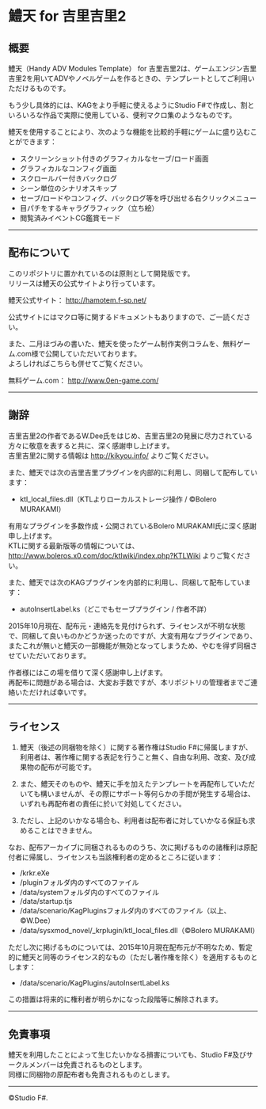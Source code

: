 # 鱧天 for 吉里吉里2

## 概要

鱧天（Handy ADV Modules Template） for 吉里吉里2は、ゲームエンジン吉里吉里2を用いてADVやノベルゲームを作るときの、テンプレートとしてご利用いただけるものです。

もう少し具体的には、KAGをより手軽に使えるようにStudio F#で作成し、割といろいろな作品で実際に使用している、便利マクロ集のようなものです。

鱧天を使用することにより、次のような機能を比較的手軽にゲームに盛り込むことができます：

* スクリーンショット付きのグラフィカルなセーブ/ロード画面
* グラフィカルなコンフィグ画面
* スクロールバー付きバックログ
* シーン単位のシナリオスキップ
* セーブ/ロードやコンフィグ、バックログ等を呼び出せる右クリックメニュー
* 目パチをするキャラグラフィック（立ち絵）
* 閲覧済みイベントCG鑑賞モード

***

## 配布について

このリポジトリに置かれているのは原則として開発版です。<br>
リリースは鱧天の公式サイトより行っています。

鱧天公式サイト： http://hamotem.f-sp.net/

公式サイトにはマクロ等に関するドキュメントもありますので、ご一読ください。

また、二月ほづみの書いた、鱧天を使ったゲーム制作実例コラムを、無料ゲーム.com様で公開していただいております。<br>
よろしければこちらも併せてご覧ください。

無料ゲーム.com： http://www.0en-game.com/

***

## 謝辞

吉里吉里2の作者であるW.Dee氏をはじめ、吉里吉里2の発展に尽力されている方々に敬意を表すると共に、深く感謝申し上げます。<br>
吉里吉里2に関する情報は http://kikyou.info/ よりご覧ください。

また、鱧天では次の吉里吉里プラグインを内部的に利用し、同梱して配布しています：

* ktl_local_files.dll（KTLよりローカルストレージ操作 / &copy;Bolero MURAKAMI）

有用なプラグインを多数作成・公開されているBolero MURAKAMI氏に深く感謝申し上げます。<br>
KTLに関する最新版等の情報については、 http://www.boleros.x0.com/doc/ktlwiki/index.php?KTLWiki よりご覧ください。

また、鱧天では次のKAGプラグインを内部的に利用し、同梱して配布しています：

* autoInsertLabel.ks（どこでもセーブプラグイン / 作者不詳）

2015年10月現在、配布元・連絡先を見付けられず、ライセンスが不明な状態で、同梱して良いものかどうか迷ったのですが、大変有用なプラグインであり、またこれが無いと鱧天の一部機能が無効となってしまうため、やむを得ず同梱させていただいております。

作者様にはこの場を借りて深く感謝申し上げます。<br>
再配布に問題がある場合は、大変お手数ですが、本リポジトリの管理者までご連絡いただければ幸いです。 

***

## ライセンス

1. 鱧天（後述の同梱物を除く）に関する著作権はStudio F#に帰属しますが、利用者は、著作権に関する表記を行うこと無く、自由な利用、改変、及び成果物の配布が可能です。

2. また、鱧天そのものや、鱧天に手を加えたテンプレートを再配布していただいても構いませんが、その際にサポート等何らかの手間が発生する場合は、いずれも再配布者の責任に於いて対処してください。

3. ただし、上記のいかなる場合も、利用者は配布者に対していかなる保証も求めることはできません。

なお、配布アーカイブに同梱されるもののうち、次に掲げるものの諸権利は原配付者に帰属し、ライセンスも当該権利者の定めるところに従います：

* /krkr.eXe
* /pluginフォルダ内のすべてのファイル
* /data/systemフォルダ内のすべてのファイル
* /data/startup.tjs
* /data/scenario/KagPluginsフォルダ内のすべてのファイル（以上、&copy;W.Dee）
* /data/sysxmod_novel/_krplugin/ktl_local_files.dll（&copy;Bolero MURAKAMI）

ただし次に掲げるものについては、2015年10月現在配布元が不明なため、暫定的に鱧天と同等のライセンス的なもの（ただし著作権を除く）を適用するものとします：

* /data/scenario/KagPlugins/autoInsertLabel.ks

この措置は将来的に権利者が明らかになった段階等に解除されます。

***

## 免責事項

鱧天を利用したことによって生じたいかなる損害についても、Studio F#及びサークルメンバーは免責されるものとします。<br>
同様に同梱物の原配布者も免責されるものとします。

***

&copy;Studio F#.
